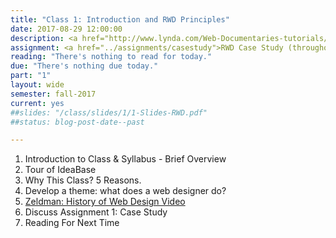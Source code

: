 ```yaml
---
title: "Class 1: Introduction and RWD Principles"
date: 2017-08-29 12:00:00
description: <a href="http://www.lynda.com/Web-Documentaries-tutorials/Jeffrey-Zeldman-20-years-Web-Design-Community/167374/188504-4.html">Brief history of web design video</a>, web standards and why responsive design is important, Mac boot camp, <a href="https://kent.qualtrics.com/SE/?SID=SV_3kEAjbAAgeIE52R">Introductory Class Survey</a>.
assignment: <a href="../assignments/casestudy">RWD Case Study (throughout semester)</a>
reading: "There's nothing to read for today."
due: "There's nothing due today."
part: "1"
layout: wide
semester: fall-2017
current: yes
##slides: "/class/slides/1/1-Slides-RWD.pdf"
##status: blog-post-date--past

---
```


1.  Introduction to Class & Syllabus - Brief Overview
2.  Tour of IdeaBase
2.  Why This Class?  5 Reasons.
3.  Develop a theme: what does a web designer do?
4.  [Zeldman: History of Web Design Video](http://www.lynda.com/Web-Documentaries-tutorials/Jeffrey-Zeldman-20-years-Web-Design-Community/167374/188504-4.html)
5.  Discuss Assignment 1: Case Study
6.  Reading For Next Time
